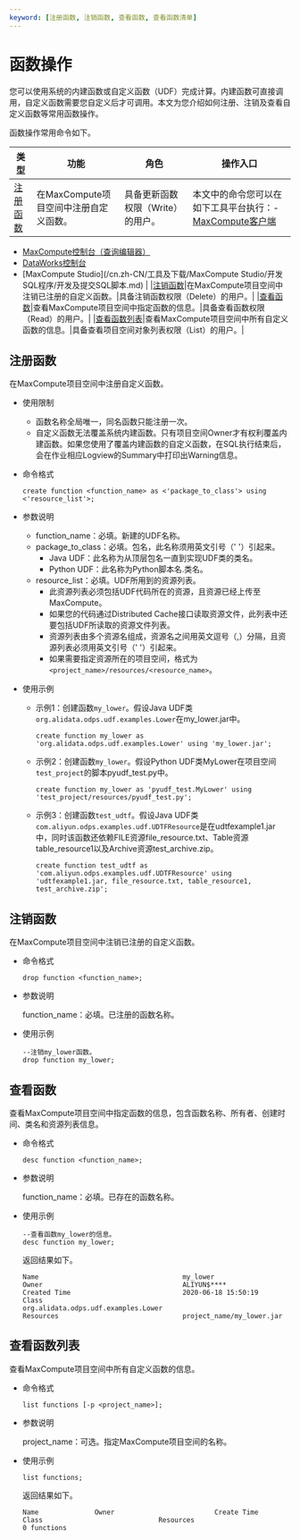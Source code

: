 ```yaml
---
keyword: [注册函数, 注销函数, 查看函数, 查看函数清单]
---
```


# 函数操作

您可以使用系统的内建函数或自定义函数（UDF）完成计算。内建函数可直接调用，自定义函数需要您自定义后才可调用。本文为您介绍如何注册、注销及查看自定义函数等常用函数操作。

函数操作常用命令如下。

|类型|功能|角色|操作入口|
|--|--|--|----|
|[注册函数](#section_6r8_ozn_xjb)|在MaxCompute项目空间中注册自定义函数。|具备更新函数权限（Write）的用户。|本文中的命令您可以在如下工具平台执行：-   [MaxCompute客户端](/cn.zh-CN/工具及下载/客户端.md)
-   [MaxCompute控制台（查询编辑器）](/cn.zh-CN/工具及下载/查询编辑器.md)
-   [DataWorks控制台](https://workbench.data.aliyun.com/console)
-   [MaxCompute Studio](/cn.zh-CN/工具及下载/MaxCompute Studio/开发SQL程序/开发及提交SQL脚本.md) |
|[注销函数](#section_t00_lw4_91c)|在MaxCompute项目空间中注销已注册的自定义函数。|具备注销函数权限（Delete）的用户。|
|[查看函数](#section_7hm_bjs_ppa)|查看MaxCompute项目空间中指定函数的信息。|具备查看函数权限（Read）的用户。|
|[查看函数列表](#section_sjm_4v7_lft)|查看MaxCompute项目空间中所有自定义函数的信息。|具备查看项目空间对象列表权限（List）的用户。|

## 注册函数

在MaxCompute项目空间中注册自定义函数。

-   使用限制
    -   函数名称全局唯一，同名函数只能注册一次。
    -   自定义函数无法覆盖系统内建函数。只有项目空间Owner才有权利覆盖内建函数。如果您使用了覆盖内建函数的自定义函数，在SQL执行结束后，会在作业相应Logview的Summary中打印出Warning信息。
-   命令格式

    ```
    create function <function_name> as <'package_to_class'> using <'resource_list'>;
    ```

-   参数说明
    -   function\_name：必填。新建的UDF名称。
    -   package\_to\_class：必填。包名，此名称须用英文引号（' '）引起来。
        -   Java UDF：此名称为从顶层包名一直到实现UDF类的类名。
        -   Python UDF：此名称为Python脚本名.类名。
    -   resource\_list：必填。UDF所用到的资源列表。
        -   此资源列表必须包括UDF代码所在的资源，且资源已经上传至MaxCompute。
        -   如果您的代码通过Distributed Cache接口读取资源文件，此列表中还要包括UDF所读取的资源文件列表。
        -   资源列表由多个资源名组成，资源名之间用英文逗号（,）分隔，且资源列表必须用英文引号（' '）引起来。
        -   如果需要指定资源所在的项目空间，格式为`<project_name>/resources/<resource_name>`。
-   使用示例
    -   示例1：创建函数`my_lower`。假设Java UDF类`org.alidata.odps.udf.examples.Lower`在my\_lower.jar中。

        ```
        create function my_lower as 'org.alidata.odps.udf.examples.Lower' using 'my_lower.jar';
        ```

    -   示例2：创建函数`my_lower`。假设Python UDF类MyLower在项目空间`test_project`的脚本pyudf\_test.py中。

        ```
        create function my_lower as 'pyudf_test.MyLower' using 'test_project/resources/pyudf_test.py';
        ```

    -   示例3：创建函数`test_udtf`。假设Java UDF类`com.aliyun.odps.examples.udf.UDTFResource`是在udtfexample1.jar中，同时该函数还依赖FILE资源file\_resource.txt、Table资源table\_resource1以及Archive资源test\_archive.zip。

        ```
        create function test_udtf as 'com.aliyun.odps.examples.udf.UDTFResource' using 'udtfexample1.jar, file_resource.txt, table_resource1, test_archive.zip';
        ```


## 注销函数

在MaxCompute项目空间中注销已注册的自定义函数。

-   命令格式

    ```
    drop function <function_name>;
    ```

-   参数说明

    function\_name：必填。已注册的函数名称。

-   使用示例

    ```
    --注销my_lower函数。
    drop function my_lower;
    ```


## 查看函数

查看MaxCompute项目空间中指定函数的信息，包含函数名称、所有者、创建时间、类名和资源列表信息。

-   命令格式

    ```
    desc function <function_name>;
    ```

-   参数说明

    function\_name：必填。已存在的函数名称。

-   使用示例

    ```
    --查看函数my_lower的信息。
    desc function my_lower;
    ```

    返回结果如下。

    ```
    Name                                    my_lower
    Owner                                   ALIYUN$****
    Created Time                            2020-06-18 15:50:19
    Class                                   org.alidata.odps.udf.examples.Lower
    Resources                               project_name/my_lower.jar
    ```


## 查看函数列表

查看MaxCompute项目空间中所有自定义函数的信息。

-   命令格式

    ```
    list functions [-p <project_name>];
    ```

-   参数说明

    project\_name：可选。指定MaxCompute项目空间的名称。

-   使用示例

    ```
    list functions;
    ```

    返回结果如下。

    ```
    Name              Owner                         Create Time           Class                             Resources
    0 functions
    ```


